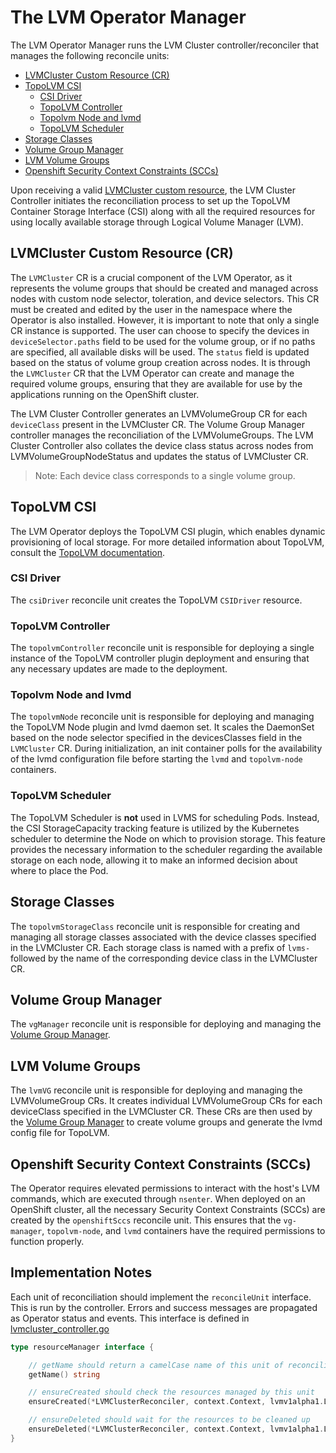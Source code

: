# The LVM Operator Manager

The LVM Operator Manager runs the LVM Cluster controller/reconciler that manages the following reconcile units:

- [LVMCluster Custom Resource (CR)](#lvmcluster-custom-resource-cr)
- [TopoLVM CSI](#topolvm-csi)
  * [CSI Driver](#csi-driver)
  * [TopoLVM Controller](#topolvm-controller)
  * [Topolvm Node and lvmd](#topolvm-node-and-lvmd)
  * [TopoLVM Scheduler](#topolvm-scheduler)
- [Storage Classes](#storage-classes)
- [Volume Group Manager](#volume-group-manager)
- [LVM Volume Groups](#lvm-volume-groups)
- [Openshift Security Context Constraints (SCCs)](#openshift-security-context-constraints-sccs)

Upon receiving a valid [LVMCluster custom resource](#lvmcluster-custom-resource-cr), the LVM Cluster Controller initiates the reconciliation process to set up the TopoLVM Container Storage Interface (CSI) along with all the required resources for using locally available storage through Logical Volume Manager (LVM).

## LVMCluster Custom Resource (CR)

The `LVMCluster` CR is a crucial component of the LVM Operator, as it represents the volume groups that should be created and managed across nodes with custom node selector, toleration, and device selectors. This CR must be created and edited by the user in the namespace where the Operator is also installed. However, it is important to note that only a single CR instance is supported. The user can choose to specify the devices in `deviceSelector.paths` field to be used for the volume group, or if no paths are specified, all available disks will be used. The `status` field is updated based on the status of volume group creation across nodes. It is through the `LVMCluster` CR that the LVM Operator can create and manage the required volume groups, ensuring that they are available for use by the applications running on the OpenShift cluster.

The LVM Cluster Controller generates an LVMVolumeGroup CR for each `deviceClass` present in the LVMCluster CR. The Volume Group Manager controller manages the reconciliation of the LVMVolumeGroups. The LVM Cluster Controller also collates the device class status across nodes from LVMVolumeGroupNodeStatus and updates the status of LVMCluster CR.

> Note: Each device class corresponds to a single volume group.

## TopoLVM CSI

The LVM Operator deploys the TopoLVM CSI plugin, which enables dynamic provisioning of local storage. For more detailed information about TopoLVM, consult the [TopoLVM documentation](https://github.com/topolvm/topolvm/tree/main/docs).

### CSI Driver

The `csiDriver` reconcile unit creates the TopoLVM `CSIDriver` resource.

### TopoLVM Controller

The `topolvmController` reconcile unit is responsible for deploying a single instance of the TopoLVM controller plugin deployment and ensuring that any necessary updates are made to the deployment.

### Topolvm Node and lvmd

The `topolvmNode` reconcile unit is responsible for deploying and managing the TopoLVM Node plugin and lvmd daemon set. It scales the DaemonSet based on the node selector specified in the devicesClasses field in the `LVMCluster` CR. During initialization, an init container polls for the availability of the lvmd configuration file before starting the `lvmd` and `topolvm-node` containers.

### TopoLVM Scheduler

The TopoLVM Scheduler is **not** used in LVMS for scheduling Pods. Instead, the CSI StorageCapacity tracking feature is utilized by the Kubernetes scheduler to determine the Node on which to provision storage. This feature provides the necessary information to the scheduler regarding the available storage on each node, allowing it to make an informed decision about where to place the Pod.

## Storage Classes

The `topolvmStorageClass` reconcile unit is responsible for creating and managing all storage classes associated with the device classes specified in the LVMCluster CR. Each storage class is named with a prefix of `lvms-` followed by the name of the corresponding device class in the LVMCluster CR.

## Volume Group Manager

The `vgManager` reconcile unit is responsible for deploying and managing the [Volume Group Manager](./vg-manager.md).

## LVM Volume Groups

The `lvmVG` reconcile unit is responsible for deploying and managing the LVMVolumeGroup CRs. It creates individual LVMVolumeGroup CRs for each deviceClass specified in the LVMCluster CR. These CRs are then used by the [Volume Group Manager](./vg-manager.md) to create volume groups and generate the lvmd config file for TopoLVM.

## Openshift Security Context Constraints (SCCs)

The Operator requires elevated permissions to interact with the host's LVM commands, which are executed through `nsenter`. When deployed on an OpenShift cluster, all the necessary Security Context Constraints (SCCs) are created by the `openshiftSccs` reconcile unit. This ensures that the `vg-manager`, `topolvm-node`, and `lvmd` containers have the required permissions to function properly.

## Implementation Notes

Each unit of reconciliation should implement the `reconcileUnit` interface. This is run by the controller. Errors and success messages are propagated as Operator status and events. This interface is defined in [lvmcluster_controller.go](../../controllers/lvmcluster_controller.go)

```go
type resourceManager interface {

	// getName should return a camelCase name of this unit of reconciliation
	getName() string

	// ensureCreated should check the resources managed by this unit
	ensureCreated(*LVMClusterReconciler, context.Context, lvmv1alpha1.LVMCluster) error

	// ensureDeleted should wait for the resources to be cleaned up
	ensureDeleted(*LVMClusterReconciler, context.Context, lvmv1alpha1.LVMCluster) error
}
```
